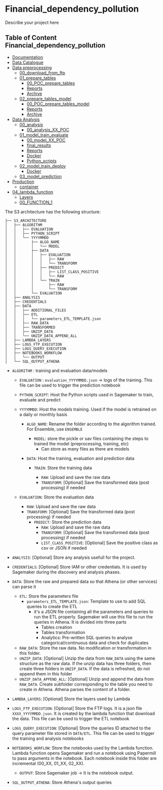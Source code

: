 # Financial_dependency_pollution

Describe your project here

## Table of Content Financial_dependency_pollution

- [Documentation](https://github.com/thomaspernet/Financial_dependency_pollution/tree/master/Documentation)
- [Data Catalogue](https://github.com/thomaspernet/Financial_dependency_pollution/tree/master/00_data_catalogue)
- [Data preprocessing](https://github.com/thomaspernet/Financial_dependency_pollution/tree/master/01_data_preprocessing)
  - [00_download_from_ftp](https://github.com/thomaspernet/Financial_dependency_pollution/tree/master/01_data_preprocessing/00_download_from_ftp)
  - [01_prepare_tables](https://github.com/thomaspernet/Financial_dependency_pollution/tree/master/01_data_preprocessing/01_prepare_tables)
    - [00_POC_prepare_tables](https://github.com/thomaspernet/Financial_dependency_pollution/tree/master/01_data_preprocessing/01_prepare_tables/00_POC_prepare_tables)
    - [Reports](https://github.com/thomaspernet/Financial_dependency_pollution/tree/master/01_data_preprocessing/01_prepare_tables/Reports)
    - [Archive](https://github.com/thomaspernet/Financial_dependency_pollution/tree/master/01_data_preprocessing/01_prepare_tables/Archive)
  - [02_prepare_tables_model](https://github.com/thomaspernet/Financial_dependency_pollution/tree/master/01_data_preprocessing/02_prepare_tables_model)
    - [00_POC_prepare_tables_model](https://github.com/thomaspernet/Financial_dependency_pollution/tree/master/01_data_preprocessing/02_prepare_tables_model/00_POC_prepare_tables_model)
    - [Reports](https://github.com/thomaspernet/Financial_dependency_pollution/tree/master/01_data_preprocessing/02_prepare_tables_model/Reports)
    - [Archive](https://github.com/thomaspernet/Financial_dependency_pollution/tree/master/01_data_preprocessing/02_prepare_tables_model/Archive)
- [Data Analysis](https://github.com/thomaspernet/Financial_dependency_pollution/tree/master/02_data_analysis)
  - [00_analysis](https://github.com/thomaspernet/Financial_dependency_pollution/tree/master/02_data_analysis/00_analysis)
    - [00_analysis_XX_POC](https://github.com/thomaspernet/Financial_dependency_pollution/tree/master/02_data_analysis/00_analysis_XX_POC)
  - [01_model_train_evaluate](https://github.com/thomaspernet/Financial_dependency_pollution/tree/master/02_data_analysis/01_model_train_evaluate)
    - [00_model_XX_POC](https://github.com/thomaspernet/Financial_dependency_pollution/tree/master/02_data_analysis/01_model_train_evaluate/00_model_XX_POC)
    - [final_results](https://github.com/thomaspernet/Financial_dependency_pollution/tree/master/02_data_analysis/01_model_train_evaluate/final_results)
    - [Reports](https://github.com/thomaspernet/Financial_dependency_pollution/tree/master/02_data_analysis/01_model_train_evaluate/Reports)
    - [Docker](https://github.com/thomaspernet/Financial_dependency_pollution/tree/master/02_data_analysis/01_model_train_evaluate/Docker)
    - [Python_scripts](https://github.com/thomaspernet/Financial_dependency_pollution/tree/master/02_data_analysis/01_model_train_evaluate/Python_scripts)
  - [02_model_train_deploy](https://github.com/thomaspernet/Financial_dependency_pollution/tree/master/02_data_analysis/02_model_train_deploy)
    - [Docker](https://github.com/thomaspernet/Financial_dependency_pollution/tree/master/02_data_analysis/02_model_train_deploy/Docker)
  - [03_model_prediction](https://github.com/thomaspernet/Financial_dependency_pollution/tree/master/02_data_analysis/03_model_prediction)
- [Production](https://github.com/thomaspernet/Financial_dependency_pollution/tree/master/03_production)
  - [container](https://github.com/thomaspernet/Financial_dependency_pollution/tree/master/03_production/container)
- [04_lambda_function](https://github.com/thomaspernet/Financial_dependency_pollution/tree/master/04_lambda_function)
  - [Layers](https://github.com/thomaspernet/Financial_dependency_pollution/tree/master/04_lambda_function/Layers)
  - [00_FUNCTION_1](https://github.com/thomaspernet/Financial_dependency_pollution/tree/master/04_lambda_function/00_FUNCTION_1)


The S3 architecture has the following structure:

```
├── S3_ARCHITECTURE
│   ├── ALGORITHM
│   │   ├── EVALUATION
│   │   ├── PYTHON_SCRIPT
│   │   └── YYYYMMDD
│   │       ├── ALGO_NAME
│   │       │   └── MODEL
│   │       ├── DATA
│   │       │   ├── EVALUATION
│   │       │   │   ├── RAW
│   │       │   │   └── TRANSFORM
│   │       │   ├── PREDICT
│   │       │   │   ├── LIST_CLASS_POSITIVE
│   │       │   │   └── RAW
│   │       │   └── TRAIN
│   │       │       ├── RAW
│   │       │       └── TRANSFORM
│   │       └── EVALUATION
│   ├── ANALYSIS
│   ├── CREDENTIALS
│   ├── DATA
│   │   ├── ADDITIONAL_FILES
│   │   ├── ETL
│   │   │   └── parameters_ETL_TEMPLATE.json
│   │   ├── RAW_DATA
│   │   ├── TRANSFORMED
│   │   ├── UNZIP_DATA
│   │   └── UNZIP_DATA_APPEND_ALL
│   ├── LAMBDA_LAYERS
│   ├── LOGS_FTP_EXECUTION
│   ├── LOGS_QUERY_EXECUTION
│   ├── NOTEBOOKS_WORKFLOW
│   │   └── OUTPUT
│   └── SQL_OUTPUT_ATHENA
```

- `ALGORITHM` : training and evaluation data/models

  - `EVALUATION` : `evaluation_YYYYMMDD.json` -> logs of the training. This file can be used to trigger the prediction notebook

  - `PYTHON_SCRIPT`: Host the Python scripts used in Sagemaker to train, evaluate and predict

  - `YYYYMMDD`: Host the models training. Used if the model is retrained on a daily or monthly basis

    - `ALGO_NAME`: Rename the folder according to the algorithm trained. For Ensemble, use `ENSEMBLE` 

      - `MODEL`: store the pickle or sav files containing the steps to trained the model (preprocessing, training, etc)
        - Can store as many files as there are models

    - `DATA`: Host the training, evaluation and prediction data

      - `TRAIN`: Store the training data

        - `RAW`: Upload and save the raw data 
        - `TRANSFORM`: [Optional] Save the transformed data (post processing) if needed
  - `EVALUATION`: Store the evaluation data
      - `RAW`: Upload and save the raw data 
    - `TRANSFORM`: [Optional] Save the transformed data (post processing) if needed
      - `PREDICT`: Store the prediction data
        - `RAW`: Upload and save the raw data 
        - `TRANSFORM`: [Optional] Save the transformed data (post processing) if needed
        - `LIST_CLASS_POSITIVE`: [Optional] Save the positive class as csv or JSON if needed
- `ANALYSIS`: [Optional] Store any analysis usefull for the project.
- `CREDENTIALS`: [Optional] Store IAM or other credentials. It is used by Sagemaker during the discovery and analysis phases. 
- `DATA`: Store the raw and prepared data so that Athena (or other services) can parse it
  - `ETL`: Store the parameters file 
    - `parameters_ETL_TEMPLATE.json`: Template to use to add SQL queries to create the ETL
      - it's a JSON file containing all the parameters and queries to run the ETL properly. Sagemaker will use this file to run the queries in Athena. It is divided into three parts
        - Tables creation
        - Tables transformation
        - Analytics: Pre-written SQL queries to analyse categorical/continuous data and check for duplicates
  - `RAW_DATA`: Store the raw data. No modification or transformation in this folder.
  - `UNZIP_DATA`: [Optional] Unzip the data from `RAW_DATA` using the same structure as the raw data. If the unzip data has three folders, then create three folders in `UNZIP_DATA`. If the data is refreshed, do not append them in this folder
  - `UNZIP_DATA_APPEND_ALL`: [Optional] Unzip and append the data from `RAW_DATA`. Create subfolder corresponding to the table you need to create in Athena. Athena parses the content of a folder. 
- `LAMBDA_LAYERS`: [Optional] Store the layers used by Lambda
- `LOGS_FTP_EXECUTION`: [Optional] Store the FTP logs. It is a json file `XXXX_YYYYMMDD.json`. It is created by the lambda function that download the data. This file can be used to trigger the ETL notebook
- `LOGS_QUERY_EXECUTION`: [Optional] Store the queries ID attached to the query parameter file stored in `DATA/ETL`. This file can be used to trigger the training and analysis notebooks
- `NOTEBOOKS_WORFLOW`: Store the notebooks used by the Lambda function. Lambda function opens Sagemaker and run a notebook using Papermill to pass arguments in the notebook. Each notebook inside this folder are incremental (00_XX, 01_XX, 02_XX). 
  - `OUTPUT`: Store Sagemaker job -> It is the notebook output. 
- `SQL_OUTPUT_ATHENA`: Store Athena's output queries
